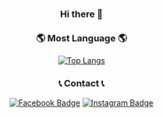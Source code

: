 <h3 align="center">Hi there 👋</h3>

<div align="center">
  
<h3 align="center">🌎 Most Language 🌎</h3>
  
[![Top Langs](https://github-readme-stats.vercel.app/api/top-langs/?username=Division2&layout=compact)](https://github.com/Division2)

<h3 align="center">📞 Contact 📞</h3>

[![Facebook Badge](https://img.shields.io/badge/-Facebook-1877f2?style=flat-square&logo=facebook&logoColor=white&link=https://www.facebook.com/seongdongp)](https://www.facebook.com/seongdongp) 
[![Instagram Badge](https://img.shields.io/badge/-Instagram-dd2a7b?style=flat-square&logo=instagram&logoColor=white&link=https://www.instagram.com/yjsk7015/)](https://www.instagram.com/yjsk7015/) 

</div>

<!--
**Division2/Division2** is a ✨ _special_ ✨ repository because its `README.md` (this file) appears on your GitHub profile.

Here are some ideas to get you started:

- 🔭 I’m currently working on ...
- 🌱 I’m currently learning ...
- 👯 I’m looking to collaborate on ...
- 🤔 I’m looking for help with ...
- 💬 Ask me about ...
- 📫 How to reach me: ...
- 😄 Pronouns: ...
- ⚡ Fun fact: ...
-->
